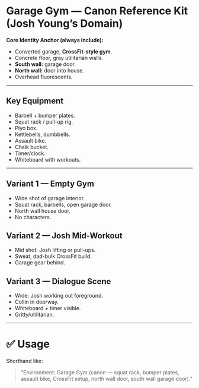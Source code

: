 # Garage Gym — Canon Reference Kit (Josh Young’s Domain)

**Core Identity Anchor (always include):**
- Converted garage, **CrossFit-style gym**.  
- Concrete floor, gray utilitarian walls.  
- **South wall:** garage door.  
- **North wall:** door into house.  
- Overhead fluorescents.  

---

## Key Equipment
- Barbell + bumper plates.  
- Squat rack / pull-up rig.  
- Plyo box.  
- Kettlebells, dumbbells.  
- Assault bike.  
- Chalk bucket.  
- Timer/clock.  
- Whiteboard with workouts.

---

## Variant 1 — Empty Gym
- Wide shot of garage interior.  
- Squat rack, barbells, open garage door.  
- North wall house door.  
- No characters.

## Variant 2 — Josh Mid-Workout
- Mid shot: Josh lifting or pull-ups.  
- Sweat, dad-bulk CrossFit build.  
- Garage gear behind.

## Variant 3 — Dialogue Scene
- Wide: Josh working out foreground.  
- Collin in doorway.  
- Whiteboard + timer visible.  
- Gritty/utilitarian.

---

# ✅ Usage
Shorthand like:  
> “Environment: Garage Gym (canon — squat rack, bumper plates, assault bike, CrossFit setup, north wall door, south wall garage door).”
